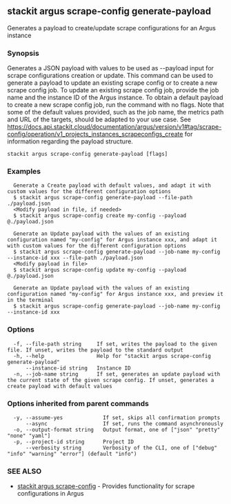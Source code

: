 ## stackit argus scrape-config generate-payload

Generates a payload to create/update scrape configurations for an Argus instance 

### Synopsis

Generates a JSON payload with values to be used as --payload input for scrape configurations creation or update.
This command can be used to generate a payload to update an existing scrape config or to create a new scrape config job.
To update an existing scrape config job, provide the job name and the instance ID of the Argus instance.
To obtain a default payload to create a new scrape config job, run the command with no flags.
Note that some of the default values provided, such as the job name, the metrics path and URL of the targets, should be adapted to your use case.
See https://docs.api.stackit.cloud/documentation/argus/version/v1#tag/scrape-config/operation/v1_projects_instances_scrapeconfigs_create for information regarding the payload structure.


```
stackit argus scrape-config generate-payload [flags]
```

### Examples

```
  Generate a Create payload with default values, and adapt it with custom values for the different configuration options
  $ stackit argus scrape-config generate-payload --file-path ./payload.json
  <Modify payload in file, if needed>
  $ stackit argus scrape-config create my-config --payload @./payload.json

  Generate an Update payload with the values of an existing configuration named "my-config" for Argus instance xxx, and adapt it with custom values for the different configuration options
  $ stackit argus scrape-config generate-payload --job-name my-config --instance-id xxx --file-path ./payload.json
  <Modify payload in file>
  $ stackit argus scrape-config update my-config --payload @./payload.json

  Generate an Update payload with the values of an existing configuration named "my-config" for Argus instance xxx, and preview it in the terminal
  $ stackit argus scrape-config generate-payload --job-name my-config --instance-id xxx
```

### Options

```
  -f, --file-path string     If set, writes the payload to the given file. If unset, writes the payload to the standard output
  -h, --help                 Help for "stackit argus scrape-config generate-payload"
      --instance-id string   Instance ID
  -n, --job-name string      If set, generates an update payload with the current state of the given scrape config. If unset, generates a create payload with default values
```

### Options inherited from parent commands

```
  -y, --assume-yes             If set, skips all confirmation prompts
      --async                  If set, runs the command asynchronously
  -o, --output-format string   Output format, one of ["json" "pretty" "none" "yaml"]
  -p, --project-id string      Project ID
      --verbosity string       Verbosity of the CLI, one of ["debug" "info" "warning" "error"] (default "info")
```

### SEE ALSO

* [stackit argus scrape-config](./stackit_argus_scrape-config.md)	 - Provides functionality for scrape configurations in Argus

